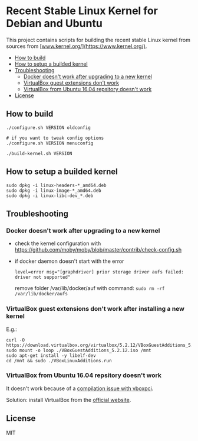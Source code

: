# Recent Stable Linux Kernel for Debian and Ubuntu

This project contains scripts for building the recent stable Linux kernel from sources from [www.kernel.org/](https://www.kernel.org/).

- [How to build](#how-to-build)
- [How to setup a builded kernel](#how-to-setup-a-builded-kernel)
- [Troubleshooting](#troubleshooting)
	- [Docker doesn't work after upgrading to a new kernel](#docker-doesnt-work-after-upgrading-to-a-new-kernel)
	- [VirtualBox guest extensions don't work](#virtualbox-guest-extensions-dont-work)
	- [VirtualBox from Ubuntu 16.04 repsitory doesn't work](#virtualbox-from-ubuntu-1604-repsitory-doesnt-work)
- [License](#license)

## How to build

```
./configure.sh VERSION oldconfig

# if you want to tweak config options
./configure.sh VERSION menuconfig

./build-kernel.sh VERSION
```

## How to setup a builded kernel

```
sudo dpkg -i linux-headers-*_amd64.deb
sudo dpkg -i linux-image-*_amd64.deb
sudo dpkg -i linux-libc-dev_*.deb
```

## Troubleshooting

### Docker doesn't work after upgrading to a new kernel

- check the kernel configuration with https://github.com/moby/moby/blob/master/contrib/check-config.sh

- if docker daemon doesn't start with the error

  ```
  level=error msg="[graphdriver] prior storage driver aufs failed: driver not supported"
  ```

  remove folder /var/lib/docker/auf with command: `sudo rm -rf /var/lib/docker/aufs`

### VirtualBox guest extensions don't work after installing a new kernel

E.g.:

```
curl -O https://download.virtualbox.org/virtualbox/5.2.12/VBoxGuestAdditions_5.2.12.iso
sudo mount -o loop ./VBoxGuestAdditions_5.2.12.iso /mnt
sudo apt-get install -y libelf-dev
cd /mnt && sudo ./VBoxLinuxAdditions.run
```

### VirtualBox from Ubuntu 16.04 repsitory doesn't work

It doesn't work because of a [compilation issue with vboxpci](https://www.virtualbox.org/ticket/17683).

Solution: install VirtualBox from the [official website](https://www.virtualbox.org/wiki/Downloads).

## License

MIT
